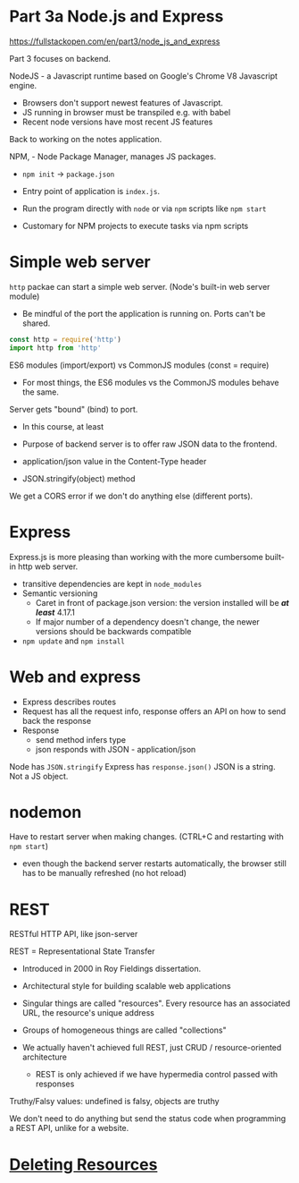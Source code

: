 # Part 3a Node.js and Express
https://fullstackopen.com/en/part3/node_js_and_express

Part 3 focuses on backend.

NodeJS - a Javascript runtime based on Google's Chrome V8 Javascript engine.
- Browsers don't support newest features of Javascript.
- JS running in browser must be transpiled e.g. with babel
- Recent node versions have most recent JS features

Back to working on the notes application.

NPM, - Node Package Manager, manages JS packages.
- `npm init` -> `package.json`
    
- Entry point of application is `index.js`. 
- Run the program directly with `node` or via `npm` scripts like `npm start`
- Customary for NPM projects to execute tasks via npm scripts

# Simple web server
`http` packae can start a simple web server. (Node's built-in web server module)
- Be mindful of the port the application is running on. Ports can't be shared.
```js
const http = require('http')
import http from 'http'
```

ES6 modules (import/export) vs CommonJS modules (const = require)
- For most things, the ES6 modules vs the CommonJS modules behave the same.

Server gets "bound" (bind) to port.

- In this course, at least
- Purpose of backend server is to offer raw JSON data to the frontend.

- application/json value in the Content-Type header
- JSON.stringify(object) method

We get a CORS error if we don't do anything else (different ports).

# Express
Express.js is more pleasing than working with the more cumbersome built-in http web server.

- transitive dependencies are kept in `node_modules`
- Semantic versioning
    - Caret in front of package.json version: the version installed will be ***at least*** 4.17.1
    - If major number of a dependency doesn't change, the newer versions should be backwards compatible
- `npm update` and `npm install`

# Web and express
- Express describes routes
- Request has all the request info, response offers an API on how to send back the response
- Response
    - send method infers type
    - json responds with JSON - application/json

Node has `JSON.stringify`
Express has `response.json()`
JSON is a string. Not a JS object.

# nodemon
Have to restart server when making changes. (CTRL+C and restarting with `npm start`)
- even though the backend server restarts automatically, the browser still has to be manually refreshed (no hot reload)

# REST
RESTful HTTP API, like json-server

REST = Representational State Transfer
- Introduced in 2000 in Roy Fieldings dissertation.
- Architectural style for building scalable web applications

- Singular things are called "resources". Every resource has an associated URL, the resource's unique address
- Groups of homogeneous things are called "collections"

- We actually haven't achieved full REST, just CRUD / resource-oriented architecture
    - REST is only achieved if we have hypermedia control passed with responses

Truthy/Falsy values: undefined is falsy, objects are truthy

We don't need to do anything but send the status code when programming a REST API, unlike for a website.

# [Deleting Resources](https://fullstackopen.com/en/part3/node_js_and_express#deleting-resources)